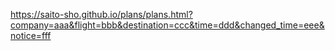 

https://saito-sho.github.io/plans/plans.html?company=aaa&flight=bbb&destination=ccc&time=ddd&changed_time=eee&notice=fff
